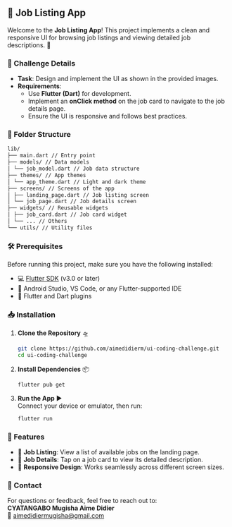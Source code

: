 ## 🚀 Job Listing App

Welcome to the **Job Listing App**! This project implements a clean and responsive UI for browsing job listings and viewing detailed job descriptions. 🌟

### 📝 Challenge Details

- **Task**: Design and implement the UI as shown in the provided images.
- **Requirements**:
  - Use **Flutter (Dart)** for development.
  - Implement an **onClick method** on the job card to navigate to the job details page.
  - Ensure the UI is responsive and follows best practices.

### 📂 Folder Structure

```bash
lib/
├── main.dart // Entry point
├── models/ // Data models
│ └── job_model.dart // Job data structure
├── themes/ // App themes
│ └── app_theme.dart // Light and dark theme
├── screens/ // Screens of the app
│ ├── landing_page.dart // Job listing screen
│ └── job_page.dart // Job details screen
├── widgets/ // Reusable widgets
│ ├── job_card.dart // Job card widget
│ └── ... // Others
└── utils/ // Utility files
```

### 🛠️ Prerequisites

Before running this project, make sure you have the following installed:

- 💻 [Flutter SDK](https://flutter.dev/docs/get-started/install) (v3.0 or later)
- 📱 Android Studio, VS Code, or any Flutter-supported IDE
- 🔧 Flutter and Dart plugins

### 📥 Installation

1. **Clone the Repository** 🛸

   ```bash
   git clone https://github.com/aimedidierm/ui-coding-challenge.git
   cd ui-coding-challenge
   ```

2. **Install Dependencies** 📦

   ```bash
   flutter pub get
   ```

3. **Run the App** ▶️  
   Connect your device or emulator, then run:
   ```bash
   flutter run
   ```

### 🌟 Features

- 📜 **Job Listing**: View a list of available jobs on the landing page.
- 📄 **Job Details**: Tap on a job card to view its detailed description.
- 📱 **Responsive Design**: Works seamlessly across different screen sizes.

### 📧 Contact

For questions or feedback, feel free to reach out to:  
**CYATANGABO Mugisha Aime Didier**  
📧 [aimedidiermugisha@gmail.com](mailto:aimedidiermugisha@gmail.com)

